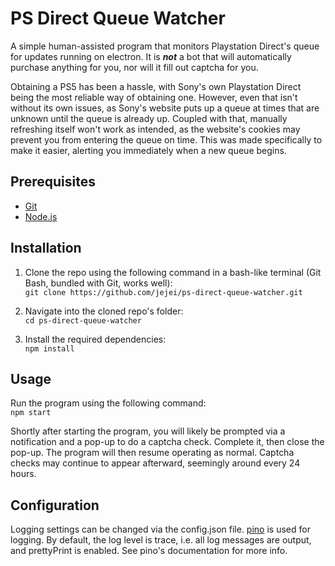 # PS Direct Queue Watcher
A simple human-assisted program that monitors Playstation Direct's queue for updates running on electron. It is ***not*** a bot that will automatically purchase anything for you, nor will it fill out captcha for you.

Obtaining a PS5 has been a hassle, with Sony's own Playstation Direct being the most reliable way of obtaining one. However, even that isn't without its own issues, as Sony's website puts up a queue at times that are unknown until the queue is already up. Coupled with that, manually refreshing itself won't work as intended, as the website's cookies may prevent you from entering the queue on time. This was made specifically to make it easier, alerting you immediately when a new queue begins.

## Prerequisites
* [Git](https://git-scm.com/downloads)
* [Node.js](https://nodejs.org)

## Installation
1. Clone the repo using the following command in a bash-like terminal (Git Bash, bundled with Git, works well):\
`git clone https://github.com/jejei/ps-direct-queue-watcher.git`

2. Navigate into the cloned repo's folder:\
`cd ps-direct-queue-watcher`

3. Install the required dependencies:\
`npm install`

## Usage
Run the program using the following command:\
`npm start`

Shortly after starting the program, you will likely be prompted via a notification and a pop-up to do a captcha check. Complete it, then close the pop-up. The program will then resume operating as normal. Captcha checks may continue to appear afterward, seemingly around every 24 hours.

## Configuration
Logging settings can be changed via the config.json file. [pino](https://github.com/pinojs/pino) is used for logging. By default, the log level is trace, i.e. all log messages are output, and prettyPrint is enabled. See pino's documentation for more info.

